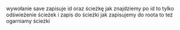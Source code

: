 wywołanie save zapisuje id oraz ścieżkę
jak znajdziemy po id to tylko odświeżenie ścieżek i zapis do ścieżki
jak zapisujemy do roota to też ogarniamy ścieżki
